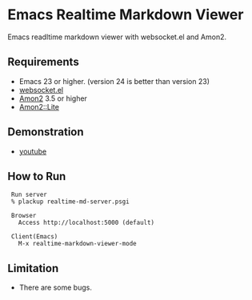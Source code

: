 Emacs Realtime Markdown Viewer
===============================
Emacs readltime markdown viewer with websocket.el and Amon2.


Requirements
------------
* Emacs 23 or higher. (version 24 is better than version 23)
* [websocket.el](https://github.com/ahyatt/emacs-websocket)
* [Amon2](https://github.com/tokuhirom/Amon) 3.5 or higher
* [Amon2::Lite](https://github.com/tokuhirom/Amon2-Lite)


Demonstration
-------------
* [youtube](http://www.youtube.com/watch?feature=player_embedded&v=qnoMo0ynyZo)


How to Run
----------
````
 Run server
 % plackup realtime-md-server.psgi

 Browser
   Access http://localhost:5000 (default)

 Client(Emacs)
   M-x realtime-markdown-viewer-mode

````


Limitation
----------
* There are some bugs.
